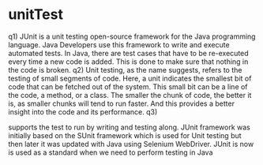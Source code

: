 # unitTest
q1)
JUnit is a unit testing open-source framework for the Java programming language. Java Developers use this framework to write and execute automated tests. In Java, there are test cases that have to be re-executed every time a new code is added. This is done to make sure that nothing in the code is broken. 
q2)
Unit testing, as the name suggests, refers to the testing of small segments of code. Here, a unit indicates the smallest bit of code that can be fetched out of the system. This small bit can be a line of the code, a method, or a class. The smaller the chunk of code, the better it is, as smaller chunks will tend to run faster. And this provides a better insight into the code and its performance. 
q3)

supports the test to run by writing and testing along. JUnit framework was initially based on the SUnit framework which is used for Unit testing but then later it was updated with Java using Selenium WebDriver. JUnit is now is used as a standard when we need to perform testing in Java
